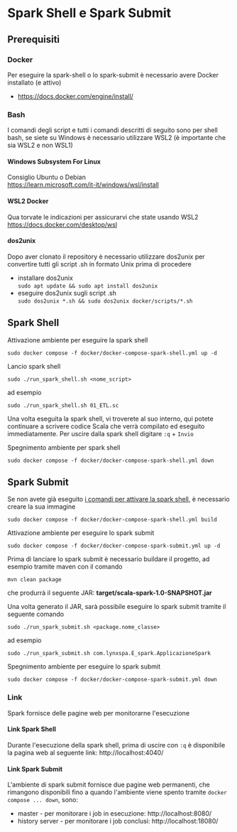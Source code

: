 # Spark Shell e Spark Submit

## Prerequisiti
### Docker
Per eseguire la spark-shell o lo spark-submit è necessario avere Docker installato (e attivo)
- https://docs.docker.com/engine/install/

### Bash
I comandi degli script e tutti i comandi descritti di seguito sono per shell bash, se siete su Windows è necessario utilizzare WSL2 (è importante che sia WSL2 e non WSL1)
#### Windows Subsystem For Linux
Consiglio Ubuntu o Debian  
https://learn.microsoft.com/it-it/windows/wsl/install
#### WSL2 Docker
Qua torvate le indicazioni per assicurarvi che state usando WSL2  
https://docs.docker.com/desktop/wsl
#### dos2unix
Dopo aver clonato il repository è necessario utilizzare dos2unix per convertire tutti gli script .sh in formato Unix prima di procedere
- installare dos2unix  
  `sudo apt update && sudo apt install dos2unix`
- eseguire dos2unix sugli script .sh  
  `sudo dos2unix *.sh && sudo dos2unix docker/scripts/*.sh`

## Spark Shell
Attivazione ambiente per eseguire la spark shell

    sudo docker compose -f docker/docker-compose-spark-shell.yml up -d

Lancio spark shell

    sudo ./run_spark_shell.sh <nome_script>
ad esempio

    sudo ./run_spark_shell.sh 01_ETL.sc

Una volta eseguita la spark shell, vi troverete al suo interno, qui potete continuare a scrivere codice Scala che verrà compilato ed eseguito immediatamente. Per uscire dalla spark shell digitare `:q` + `Invio`

Spegnimento ambiente per spark shell

    sudo docker compose -f docker/docker-compose-spark-shell.yml down


## Spark Submit
Se non avete già eseguito [i comandi per attivare la spark shell](#spark-shell), è necessario creare la sua immagine

    sudo docker compose -f docker/docker-compose-spark-shell.yml build

Attivazione ambiente per eseguire lo spark submit

    sudo docker compose -f docker/docker-compose-spark-submit.yml up -d

Prima di lanciare lo spark submit è necessario buildare il progetto, ad esempio tramite maven con il comando

    mvn clean package

che produrrà il seguente JAR: **target/scala-spark-1.0-SNAPSHOT.jar**

Una volta generato il JAR, sarà possibile eseguire lo spark submit tramite il seguente comando

    sudo ./run_spark_submit.sh <package.nome_classe>
ad esempio

    sudo ./run_spark_submit.sh com.lynxspa.E_spark.ApplicazioneSpark

Spegnimento ambiente per eseguire lo spark submit

    sudo docker compose -f docker/docker-compose-spark-submit.yml down 

### Link
Spark fornisce delle pagine web per monitorarne l'esecuzione
#### Link Spark Shell
Durante l'esecuzione della spark shell, prima di uscire con `:q` è disponibile la pagina web al seguente link:
http://localhost:4040/

#### Link Spark Submit
L'ambiente di spark submit fornisce due pagine web permanenti, che rimangono disponibili fino a quando l'ambiente viene spento tramite `docker compose ... down`, sono:
- master - per monitorare i job in esecuzione: http://localhost:8080/
- history server - per monitorare i job conclusi: http://localhost:18080/
